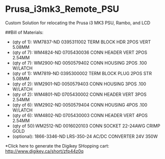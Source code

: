 # Prusa_i3mk3_Remote_PSU
Custom Solution for relocating the Prusa i3 MK3 PSU, Rambo, and LCD 

##Bill of Materials:
- (qty of 1):	WM7837-ND	0395311002	TERM BLOCK HDR 2POS VERT 5.08MM
- (qty of 7): WM4824-ND	0705430036	CONN HEADER VERT 2POS 2.54MM
- (qty of 7):	WM2900-ND	0050579402	CONN HOUSING 2POS .100 W/LATCH
- (qty of 1):	WM7819-ND	0395300002	TERM BLOCK PLUG 2POS STR 5.08MM
- (qty of 2):	WM2901-ND	0050579403	CONN HOUSING 3POS .100 W/LATCH
- (qty of 2): WM4801-ND	0705430002	CONN HEADER VERT 3POS 2.54MM
- (qty of 6):	WM2902-ND	0050579404	CONN HOUSING 4POS .100 W/LATCH
- (qty of 6):	WM4802-ND	0705430003	CONN HEADER VERT 4POS 2.54MM
- (qty of 50):WM2512-ND	0016020103	CONN SOCKET 22-24AWG CRIMP GOLD
- (optional):	1866-3346-ND	LRS-350-24	AC/DC CONVERTER 24V 350W




*Click here to generate the Digikey SHopping cart:
http://www.digikey.ca/short/zfp44z0q
